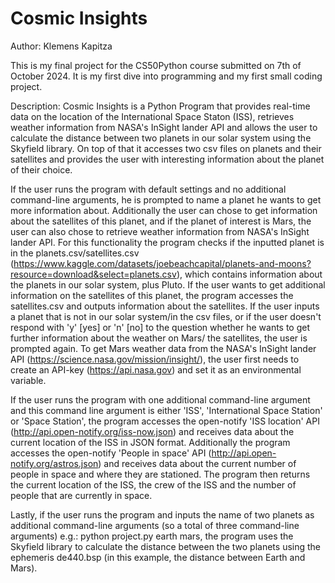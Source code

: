 # Cosmic Insights
Author: Klemens Kapitza

This is my final project for the CS50Python course submitted on 7th of October 2024. It is my first dive into programming and my first small coding project.



Description:
Cosmic Insights is a Python Program that provides real-time data on the location of the International Space Staton (ISS), retrieves weather information
from NASA's InSight lander API and allows the user to calculate the distance between two planets in our solar system using the Skyfield library. On top of that it accesses
two csv files on planets and their satellites and provides the user with interesting information about the planet of their choice.

If the user runs the program with default settings and no additional command-line arguments, he is prompted to name a planet he wants to get more information about. Additionally
the user can chose to get information about the satellites of this planet, and if the planet of interest is Mars, the user can also chose to retrieve weather information from NASA's InSight lander API. For this functionality the program checks if the inputted planet is in the planets.csv/satellites.csv (https://www.kaggle.com/datasets/joebeachcapital/planets-and-moons?resource=download&select=planets.csv), which contains information about the planets in our solar system, plus Pluto. If the user wants to get additional information on the satellites of this planet, the program accesses the satellites.csv and outputs information about the satellites. If the user inputs a planet that is not in our solar system/in the csv files, or if the user doesn't respond with 'y' [yes] or 'n' [no] to the question whether he wants to get further information about the weather on Mars/ the satellites, the user is prompted again.
To get Mars weather data from the NASA's InSight lander API (https://science.nasa.gov/mission/insight/), the user first needs to create an API-key (https://api.nasa.gov) and set it as an environmental variable.

If the user runs the program with one additional command-line argument and this command line argument is either 'ISS', 'International Space Station' or 'Space Station',
the program accesses the open-notify 'ISS location' API (http://api.open-notify.org/iss-now.json) and receives data about the current location of the ISS in JSON format.
Additionally the program accesses the open-notify 'People in space' API (http://api.open-notify.org/astros.json) and receives data about the current number of people in space and where they are stationed. The program then returns the current location of the ISS, the crew of the ISS and the number of people that are currently in space.

Lastly, if the user runs the program and inputs the name of two planets as additional command-line arguments (so a total of three command-line arguments)
e.g.: python project.py earth mars, the program uses the Skyfield library to calculate the distance between the two planets using the ephemeris de440.bsp (in this example, the distance between Earth and Mars).

